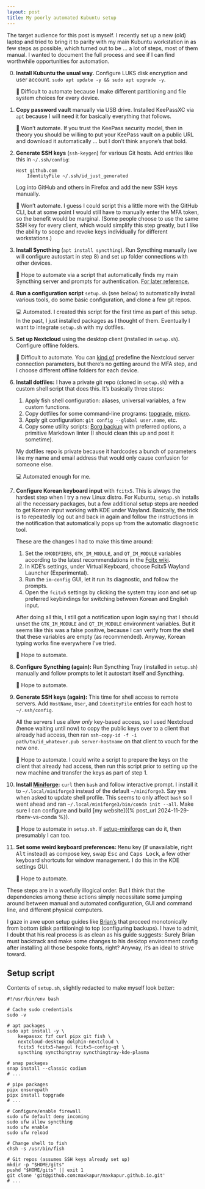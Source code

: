 ```yaml
---
layout: post
title: My poorly automated Kubuntu setup
---
```


The target audience for this post is myself. I recently set up a new (old)
laptop and tried to bring it to parity with my main Kubuntu workstation in as
few steps as possible, which turned out to be … a lot of steps, most of them
manual. I wanted to document the full process and see if I can find worthwhile
opportunities for automation.<!--more-->

00. **Install Kubuntu the usual way.** Configure LUKS disk encryption and user
    account. `sudo apt update -y && sudo apt upgrade -y`.

    🎨 Difficult to automate because I make different partitioning and file
    system choices for every device.

01. **Copy password vault** manually via USB drive. Installed KeePassXC via
    `apt` because I will need it for basically everything that follows.

    🔐 Won’t automate. If you trust the KeePass security model, then in theory
    you should be willing to put your KeePass vault on a public URL and download
    it automatically … but I don’t think anyone’s that bold.

02. **Generate SSH keys** (`ssh-keygen`) for various Git hosts. Add entries like
    this in `~/.ssh/config`:

    ```
    Host github.com
        IdentityFile ~/.ssh/id_just_generated
    ```

    Log into GitHub and others in Firefox and add the new SSH keys manually.

    🔐 Won’t automate. I guess I could script this a little more with the GitHub
    CLI, but at some point I would still have to manually enter the MFA token,
    so the benefit would be marginal. (Some people choose to use the same SSH
    key for every client, which would simplify this step greatly, but I like the
    ability to scope and revoke keys individually for different workstations.)

03. **Install Syncthing** (`apt install syncthing`). Run Syncthing manually (we
    will configure autostart in step 8) and set up folder connections with other
    devices.

    🧪 Hope to automate via a script that automatically finds my main Syncthing
    server and prompts for authentication.
    [For later reference.](https://docs.syncthing.net/dev/rest.html)

04. **Run a configuration script** `setup.sh` (see below) to automatically
    install various tools, do some basic configuration, and clone a few git
    repos.

    💻 Automated. I created this script for the first time as part of this setup.
    In the past, I just installed packages as I thought of them. Eventually I
    want to integrate `setup.sh` with my dotfiles.

05. **Set up Nextcloud** using the desktop client (installed in `setup.sh`).
    Configure offline folders.

    🎨 Difficult to automate. You can
    [kind of](https://docs.nextcloud.com/desktop/latest/advancedusage.html#mass-deployment-and-account-creation)
    predefine the Nextcloud server connection parameters, but there’s no getting
    around the MFA step, and I choose different offline folders for each device.

06. **Install dotfiles:** I have a private git repo (cloned in `setup.sh`) with
    a custom shell script that does this. It’s basically three steps:

    1. Apply fish shell configuration: aliases, universal variables, a few
       custom functions.
    2. Copy dotfiles for some command-line programs:
       [topgrade](https://github.com/topgrade-rs/topgrade),
       [micro](https://github.com/zyedidia/micro).
    3. Apply git configuration: `git config --global user.name`, etc.
    4. Copy some utility scripts:
       [Borg backup](https://borgbackup.readthedocs.io/) with preferred options,
       a primitive Markdown linter (I should clean this up and post it
       sometime).

    My dotfiles repo is private because it hardcodes a bunch of parameters like
    my name and email address that would only cause confusion for someone else.

    💻 Automated enough for me.

07. **Configure Korean keyboard input** with `fcitx5`. This is always the
    hardest step when I try a new Linux distro. For Kubuntu, `setup.sh` installs
    all the necessary packages, but a few additional setup steps are needed to
    get Korean input working with KDE under Wayland. Basically, the trick is to
    repeatedly log out and back in again and follow the instructions in the
    notification that automatically pops up from the automatic diagnostic tool.

    These are the changes I had to make this time around:

    1. Set the `XMODIFIERS`, `GTK_IM_MODULE`, and `QT_IM_MODULE` variables
       according to the latest recommendations in the
       [Fcitx wiki](https://www.fcitx-im.org/wiki/Setup_Fcitx_5).
    2. In KDE’s settings, under Virtual Keyboard, choose Fcitx5 Wayland Launcher
       (Experimental).
    3. Run the `im-config` GUI, let it run its diagnostic, and follow the
       prompts.
    4. Open the `fcitx5` settings by clicking the system tray icon and set up
       preferred keybindings for switching between Korean and English input.

    After doing all this, I still got a notification upon login saying that I
    should unset the `GTK_IM_MODULE` and `QT_IM_MODULE` environment variables.
    But it seems like this was a false positive, because I can verify from the
    shell that these variables are empty (as recommended). Anyway, Korean typing
    works fine everywhere I’ve tried.

    🧪 Hope to automate.

08. **Configure Syncthing (again):** Run Syncthing Tray (installed in
    `setup.sh`) manually and follow prompts to let it autostart itself and
    Syncthing.

    🧪 Hope to automate.

09. **Generate SSH keys (again):** This time for shell access to remote servers.
    Add `HostName`, `User`, and `IdentityFile` entries for each host to
    `~/.ssh/config`.

    All the servers I use allow *only* key-based access, so I used Nextcloud
    (hence waiting until now) to copy the public keys over to a client that
    already had access, then ran
    `ssh-copy-id -f -i path/to/id_whatever.pub server-hostname` on that client
    to vouch for the new one.

    🧪 Hope to automate. I could write a script to prepare the keys on the client
    that already had access, then run this script prior to setting up the new
    machine and transfer the keys as part of step 1.

10. **Install [Miniforge](https://github.com/conda-forge/miniforge):** `curl`
    then `bash` and follow interactive prompt. I install it to
    `~/.local/miniforge3` instead of the default `~/miniforge3`. Say yes when
    asked to update shell profile. This seems to only affect `bash` so I went
    ahead and ran `~/.local/miniforge3/bin/conda init --all`. Make sure I can
    configure and build
    [my website]({% post_url 2024-11-29-rbenv-vs-conda %}).

    🧪 Hope to automate in `setup.sh`. If
    [setup-miniforge](https://github.com/conda-forge/setup-miniforge) can do it,
    then presumably I can too.

11. **Set some weird keyboard preferences:** <kbd>Menu</kbd> key (if
    unavailable, right <kbd>Alt</kbd> instead) as compose key, swap
    <kbd>Esc</kbd> and <kbd>Caps Lock</kbd>, a few other keyboard shortcuts for
    window management. I do this in the KDE settings GUI.

    🧪 Hope to automate.

These steps are in a woefully illogical order. But I think that the dependencies
among these actions simply necessitate some jumping around between manual and
automated configuration, GUI and command line, and different physical computers.

I gaze in awe upon setup guides like
[Brian’s](https://briantruong777.github.io/2025/01/01/my-arch-linux-setup-2.0.html)
that proceed monotonically from bottom (disk partitioning) to top (configuring
backups). I have to admit, I doubt that his real process is as clean as his
guide suggests: Surely Brian must backtrack and make some changes to his desktop
environment config after installing all those bespoke fonts, right? Anyway, it’s
an ideal to strive toward.

## Setup script

Contents of `setup.sh`, slightly redacted to make myself look better:

```shell
#!/usr/bin/env bash

# Cache sudo credentials
sudo -v

# apt packages
sudo apt install -y \
    keepassxc fzf curl pipx git fish \
    nextcloud-desktop dolphin-nextcloud \
    fcitx5 fcitx5-hangul fcitx5-config-qt \
    syncthing syncthingtray syncthingtray-kde-plasma

# snap packages
snap install --classic codium
# ...

# pipx packages
pipx ensurepath
pipx install topgrade
# ...

# Configure/enable firewall
sudo ufw default deny incoming
sudo ufw allow syncthing
sudo ufw enable
sudo ufw reload

# Change shell to fish
chsh -s /usr/bin/fish

# Git repos (assumes SSH keys already set up)
mkdir -p "$HOME/gits"
pushd "$HOME/gits" || exit 1
git clone 'git@github.com:maxkapur/maxkapur.github.io.git'
# ...
```

